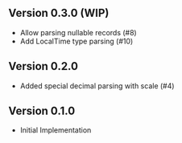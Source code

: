 ## Version 0.3.0 (WIP)
- Allow parsing nullable records (#8)
- Add LocalTime type parsing (#10)

## Version 0.2.0

- Added special decimal parsing with scale (#4)

## Version 0.1.0

- Initial Implementation
